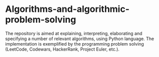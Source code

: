 # Algorithms-and-algorithmic-problem-solving
The repository is aimed at explaining, interpreting, elaborating and specifying a number of relevant algorithms, using Python language. The implementation is exemplified by the programming problem solving (LeetCode, Codewars, HackerRank, Project Euler, etc.).
